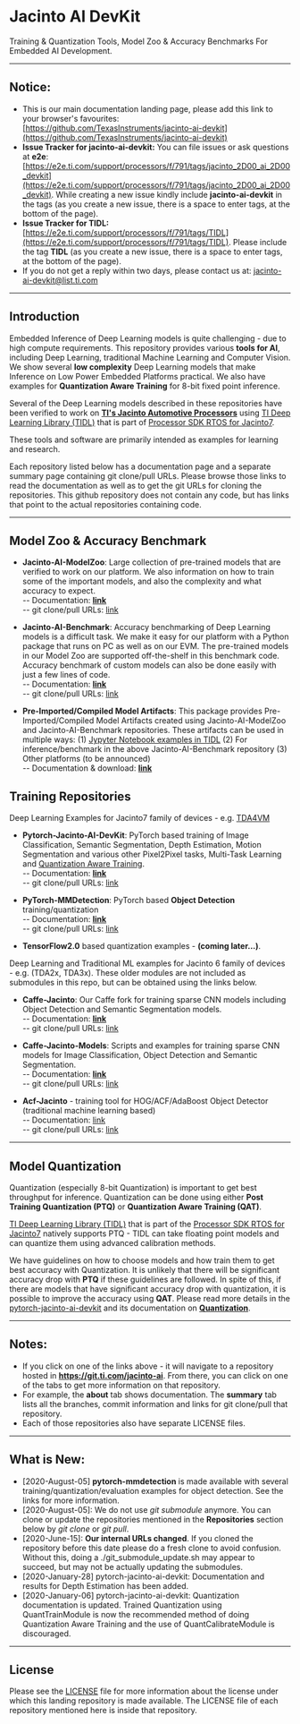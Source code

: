 # Jacinto AI DevKit
Training & Quantization Tools, Model Zoo & Accuracy Benchmarks For Embedded AI Development.

<hr>

## Notice: 
- This is our main documentation landing page, please add this link to your browser's favourites: [https://github.com/TexasInstruments/jacinto-ai-devkit](https://github.com/TexasInstruments/jacinto-ai-devkit)
- **Issue Tracker for jacinto-ai-devkit:** You can file issues or ask questions at **e2e**: [https://e2e.ti.com/support/processors/f/791/tags/jacinto_2D00_ai_2D00_devkit](https://e2e.ti.com/support/processors/f/791/tags/jacinto_2D00_ai_2D00_devkit). While creating a new issue kindly include **jacinto-ai-devkit** in the tags (as you create a new issue, there is a space to enter tags, at the bottom of the page). 
- **Issue Tracker for TIDL:** [https://e2e.ti.com/support/processors/f/791/tags/TIDL](https://e2e.ti.com/support/processors/f/791/tags/TIDL). Please include the tag **TIDL** (as you create a new issue, there is a space to enter tags, at the bottom of the page). 
- If you do not get a reply within two days, please contact us at: jacinto-ai-devkit@list.ti.com

<hr>


## Introduction
Embedded Inference of Deep Learning models is quite challenging - due to high compute requirements. This repository provides various **tools for AI**, including Deep Learning, traditional Machine Learning and Computer Vision. We show several **low complexity** Deep Learning models that make  Inference on Low Power Embedded Platforms practical. We also have examples for **Quantization Aware Training** for 8-bit fixed point inference.

Several of the Deep Learning models described in these repositories have been verified to work on [**TI's Jacinto Automotive Processors**](http://www.ti.com/processors/automotive-processors/tdax-adas-socs/overview.html) using [TI Deep Learning Library (TIDL)](https://software-dl.ti.com/jacinto7/esd/processor-sdk-rtos-jacinto7/latest/exports/docs/psdk_rtos/docs/user_guide/sdk_components_j721e.html#ti-deep-learning-library-tidl) that is part of [Processor SDK RTOS for Jacinto7](https://www.ti.com/tool/download/PROCESSOR-SDK-RTOS-J721E). 

These tools and software are primarily intended as examples for learning and research.  

Each repository listed below has a documentation page and a separate summary page containing git clone/pull URLs. Please browse those links to read the documentation as well as to get the git URLs for cloning the repositories. This github repository does not contain any code, but has links that point to the actual repositories containing code. 

<hr>


## Model Zoo & Accuracy Benchmark
- **Jacinto-AI-ModelZoo**: Large collection of pre-trained models that are verified to work on our platform. We also information on how to train some of the important models, and also the complexity and what accuracy to expect. <br>
-- Documentation: [**link**](http://git.ti.com/cgit/jacinto-ai/jacinto-ai-modelzoo/about/) <br>
-- git clone/pull URLs: [link](https://git.ti.com/cgit/jacinto-ai/jacinto-ai-modelzoo/) <br>

- **Jacinto-AI-Benchmark**: Accuracy benchmarking of Deep Learning models is a difficult task. We make it easy for our platform with a Python package that runs on PC as well as on our EVM. The pre-trained models in our Model Zoo are supported off-the-shelf in this benchmark code. Accuracy benchmark of custom models can also be done easily with just a few lines of code. <br>
-- Documentation: [**link**](http://git.ti.com/cgit/jacinto-ai/jacinto-ai-benchmark/about/) <br>
-- git clone/pull URLs: [link](https://git.ti.com/cgit/jacinto-ai/jacinto-ai-benchmark/) <br>

- **Pre-Imported/Compiled Model Artifacts**: This package provides Pre-Imported/Compiled Model Artifacts created using Jacinto-AI-ModelZoo and Jacinto-AI-Benchmark repositories. These artifacts can be used in multiple ways: (1) [Jypyter Notebook examples in TIDL](https://software-dl.ti.com/jacinto7/esd/processor-sdk-rtos-jacinto7/latest/exports/docs/tidl_j7_02_00_00_07/ti_dl/docs/user_guide_html/md_tidl_notebook.html) (2) For inference/benchmark in the above Jacinto-AI-Benchmark repository (3) Other platforms (to be announced) <br>
-- Documentation & download: [**link**](https://software-dl.ti.com/jacinto7/esd/modelzoo/latest/docs/html/index.html) <br>


## Training Repositories
Deep Learning Examples for Jacinto7 family of devices - e.g. [TDA4VM](http://www.ti.com/product/TDA4VM) <br>
- **Pytorch-Jacinto-AI-DevKit**: PyTorch based training of Image Classification, Semantic Segmentation, Depth Estimation, Motion Segmentation and various other Pixel2Pixel tasks, Multi-Task Learning and [Quantization Aware Training](https://git.ti.com/cgit/jacinto-ai/pytorch-jacinto-ai-devkit/about/docs/Quantization.md). <br>
-- Documentation: [**link**](https://git.ti.com/cgit/jacinto-ai/pytorch-jacinto-ai-devkit/about/) <br>
-- git clone/pull URLs: [link](https://git.ti.com/cgit/jacinto-ai/pytorch-jacinto-ai-devkit/) <br>

- **PyTorch-MMDetection**: PyTorch based **Object Detection** training/quantization <br>
-- Documentation: [**link**](https://git.ti.com/cgit/jacinto-ai/pytorch-mmdetection/about/) <br>
-- git clone/pull URLs: [link](https://git.ti.com/cgit/jacinto-ai/pytorch-mmdetection/) <br>

- **TensorFlow2.0** based quantization examples - **(coming later...)**. <br>

Deep Learning and Traditional ML examples for Jacinto 6 family of devices - e.g. (TDA2x, TDA3x). These older modules are not included as submodules in this repo, but can be obtained using the links below. <br>
- **Caffe-Jacinto**: Our Caffe fork for training sparse CNN models including Object Detection and Semantic Segmentation models. <br>
-- Documentation: [**link**](https://git.ti.com/cgit/jacinto-ai/caffe-jacinto/about/) <br>
-- git clone/pull URLs: [link](https://git.ti.com/cgit/jacinto-ai/caffe-jacinto/) <br>

- **Caffe-Jacinto-Models**: Scripts and examples for training sparse CNN models for Image Classification, Object Detection and Semantic Segmentation. <br>
-- Documentation: [**link**](https://git.ti.com/cgit/jacinto-ai/caffe-jacinto-models/about/) <br>
-- git clone/pull URLs: [link](https://git.ti.com/cgit/jacinto-ai/caffe-jacinto-models/) <br>

- **Acf-Jacinto** - training tool for HOG/ACF/AdaBoost Object Detector (traditional machine learning based) <br>
-- Documentation: [link](https://git.ti.com/cgit/jacinto-ai/acf-jacinto/about/) <br>
-- git clone/pull URLs: [link](https://git.ti.com/cgit/jacinto-ai/acf-jacinto/) <br>

<hr>


## Model Quantization
Quantization (especially 8-bit Quantization) is important to get best throughput for inference. Quantization can be done using either **Post Training Quantization (PTQ)** or **Quantization Aware Training (QAT)**.

[TI Deep Learning Library (TIDL)](https://software-dl.ti.com/jacinto7/esd/processor-sdk-rtos-jacinto7/latest/exports/docs/psdk_rtos/docs/user_guide/sdk_components_j721e.html#ti-deep-learning-library-tidl) that is part of the [Processor SDK RTOS for Jacinto7](https://www.ti.com/tool/download/PROCESSOR-SDK-RTOS-J721E) natively supports PTQ - TIDL can take floating point models and can quantize them using advanced calibration methods. 

We have  guidelines on how to choose models and how train them to get best accuracy with Quantization. It is unlikely that there will be significant accuracy drop with **PTQ** if these guidelines are followed. In spite of this, if there are models that have significant accuracy drop with quantization, it is possible to improve the accuracy using **QAT**. Please read more details in the [pytorch-jacinto-ai-devkit](https://git.ti.com/cgit/jacinto-ai/pytorch-jacinto-ai-devkit/about) and its documentation on **[Quantization](https://git.ti.com/cgit/jacinto-ai/pytorch-jacinto-ai-devkit/about/docs/Quantization.md)**.

<hr>


## Notes: 
- If you click on one of the links above - it will navigate to a repository hosted in **https://git.ti.com/jacinto-ai**. From there, you can click on one of the tabs to get more information on that repository. 
- For example, the **about** tab shows documentation. The **summary** tab lists all the branches, commit information and links for git clone/pull that repository.
- Each of those repositories also have separate LICENSE files. 

<hr>


## What is New:
- [2020-August-05] **pytorch-mmdetection** is made available with several training/quantization/evaluation examples for object detection. See the links for more information.
- [2020-August-05]: We do not use *git submodule* anymore. You can clone or update the repositories mentioned in the **Repositories** section below by *git clone* or *git pull*.
- [2020-June-15]: **Our internal URLs changed**. If you cloned the repository before this date please do a fresh clone to avoid confusion. Without this, doing a ./git_submodule_update.sh may appear to succeed, but may not be actually updating the submodules.
- [2020-January-28] pytorch-jacinto-ai-devkit: Documentation and results for Depth Estimation has been added.
- [2020-January-06] pytorch-jacinto-ai-devkit: Quantization documentation is updated. Trained Quantization using QuantTrainModule is now the recommended method of doing Quantization Aware Training and the use of QuantCalibrateModule is discouraged.

<hr>


## License
Please see the [LICENSE](./LICENSE) file for more information about the license under which this landing repository is made available. The LICENSE file of each repository mentioned here is inside that repository.